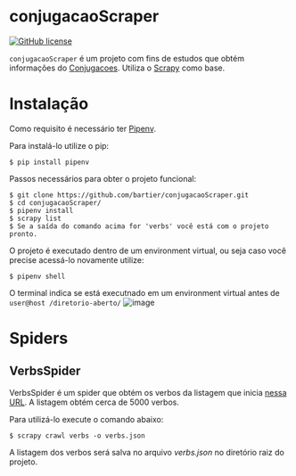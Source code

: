# conjugacaoScraper #


[![GitHub license](https://img.shields.io/github/license/bartier/conjugacaoScraper)](https://github.com/bartier/conjugacaoScraper/blob/master/LICENSE)

`conjugacaoScraper` é um projeto com fins de estudos que obtém informações do [Conjugacoes](http://conjugacao.com.br/). 
Utiliza o [Scrapy](http://scrapy.org/) como base. 

# Instalação #
Como requisito é necessário ter [Pipenv](https://pipenv-es.readthedocs.io/es/stable/). 

Para instalá-lo utilize o pip:
```
$ pip install pipenv
```

Passos necessários para obter o projeto funcional:

    $ git clone https://github.com/bartier/conjugacaoScraper.git
    $ cd conjugacaoScraper/
    $ pipenv install
	$ scrapy list
	$ Se a saída do comando acima for 'verbs' você está com o projeto pronto.
	
	
O projeto é executado dentro de um environment virtual, ou seja caso você precise acessá-lo novamente utilize:
```
$ pipenv shell
```

O terminal indica se está executnado em um environment virtual antes de `user@host /diretorio-aberto/`
![image](https://user-images.githubusercontent.com/18057391/62845701-a1643900-bca0-11e9-92ca-1e8455c63dc6.png)

# Spiders #

## VerbsSpider

VerbsSpider é um spider que obtém os verbos da listagem que inicia [nessa URL](https://www.conjugacao.com.br/verbos-populares/1/).
A listagem obtém cerca de 5000 verbos.

Para utilizá-lo execute o comando abaixo:
```
$ scrapy crawl verbs -o verbs.json
```

A listagem dos verbos será salva no arquivo *verbs.json* no diretório raiz do projeto.

